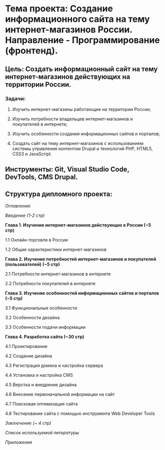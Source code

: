 # **Тема проекта**: Создание информационного сайта на тему интернет-магазинов России. Направление - Программирование (фронтенд).
## **Цель**: Создать информационный сайт на тему интернет-магазинов действующих на территории России.

### **Задачи**:

1. Изучить интернет-магазины работающие на территории России;

2. Изучить потребности владельцев интернет-магазинов и покупателей в интернете;

3. Изучить особенности создания информационных сайтов и порталов;

4. Создать сайт на тему интернет-магазинов с использованием системы управления контентом Drupal и технологий PHP, HTML5, CSS3 и JavaScript.

## **Инструменты**: Git, Visual Studio Code, DevTools, CMS Drupal.

## **Структура дипломного проекта**:

_Оглавление_

_Введение (1-2 стр)_

**Глава 1. Изучение интернет-магазинов действующих в России (~5 стр)**

1.1 Онлайн-торговля в России

1.2 Общие характеристики интернет-магазинов

**Глава 2. Изучение потребностей интернет-магазинов и покупателей (пользователей) (~5 стр)**

2.1 Потребности интернет-магазинов в интернете

2.2 Потребности покупателей в интернете

**Глава 3. Изучение особенностей информационных сайтов и порталов (~5 стр)**

3.1 Функциональные особенности

3.2 Особенности дизайна

3.3 Особенности подачи информации

**Глава 4. Разработка сайта (~30 стр)**

4.1 Проектирование

4.2 Создание дизайна

4.3 Регистрация домена и настройка сервера

4.4 Установка и настройка CMS

4.5 Верстка и внедрение дизайна

4.6 Внесение первоначальной информации на сайт

4.7 Поисковая оптимизация сайта

4.8 Тестирование сайта с помощью инструмента Web Developer Tools

_Заключение (~ 4 стр)_ 

_Список используемой литературы_ 

_Приложения_
